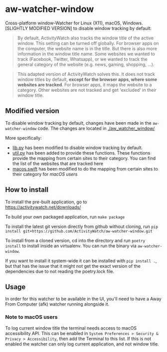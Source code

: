 aw-watcher-window
=================

Cross-platform window-Watcher for Linux (X11), macOS, Windows.
[SLIGHTLY MODIFIED VERSION] to disable window tracking by default:

> By default, ActivityWatch also tracks the window title of the active window. This setting can be turned off globally. 
> For browser apps on the computer, the website name is in the title. But there is also more information in the window title name. Some websites we wanted to track (Facebook, Twitter, Whatsapp), 
> or we wanted to track the general category of the website (e.g. news, gaming, shopping, ...).

> This adapted version of ActivityWatch solves this. It does not track window titles by default, **except for the browser apps, where some websites are tracked**. 
> For browser apps, it maps the website to a category. Other websites are not tracked and get 'excluded' in their window title.

## Modified version

To disable window tracking by default, changes have been made in the `aw-watcher-window` code. The changes are located in [./aw_watcher_window/](./aw_watcher_window/)

More specifically:
 - [lib.py](./aw_watcher_window/lib.py) has been modified to disable window tracking by default.
- [util.py](./aw_watcher_window/util.py) has been added to provide these functions. These functions provide the mapping from certain sites to their category. You can find the list of the websites that are tracked here
- [macos.swift](aw_watcher_window/macos.swift) has been modified to do the mapping from certain sites to their category for *macOS users*

## How to install

To install the pre-built application, go to https://activitywatch.net/downloads/

To build your own packaged application, run `make package`

To install the latest git version directly from github without cloning, run
`pip install git+https://github.com/ActivityWatch/aw-watcher-window.git`

To install from a cloned version, cd into the directory and run
`poetry install` to install inside an virtualenv. You can run the binary via `aw-watcher-window`.

If you want to install it system-wide it can be installed with `pip install .`, but that has the issue
that it might not get the exact version of the dependencies due to not reading the poetry.lock file.

## Usage

In order for this watcher to be available in the UI, you'll need to have a Away From Computer (afk) watcher running alongside it.

### Note to macOS users

To log current window title the terminal needs access to macOS accessibility API.
This can be enabled in `System Preferences > Security & Privacy > Accessibility`, then add the Terminal to this list. If this is not enabled the watcher can only log current application, and not window title.


